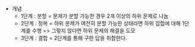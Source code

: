 
* 개념
	* 1단계 : 분할 = 문제가 분할 가능한 경우 2개 이상의 하위 문제로 나눔
	* 2단계 : 정복 = 하위 문제가 여전히 분할 가능한 상태라면 하위 집합에 대해 1단계를 수행 => 그렇지 않다면 하위 문제의 해결을 도모
	* 3단계 : 결합 = 2단계를 통해 구한 답을 취합한다.